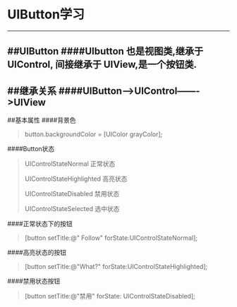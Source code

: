 # UIButton学习
---
##UIButton
####UIbutton 也是视图类,继承于 UIControl, 间接继承于 UIView,是一个按钮类.
---
##继承关系
####UIButton——>UIControl——->UIView
---
##基本属性
####背景色
>button.backgroundColor = [UIColor grayColor];

####Button状态
>UIControlStateNormal       正常状态
>
>UIControlStateHighlighted  高亮状态
>  
>UIControlStateDisabled 禁用状态
>
>UIControlStateSelected     选中状态

####正常状态下的按钮
>[button setTitle:@" Follow" forState:UIControlStateNormal];

####高亮状态的按钮
>[button setTitle:@"What?" forState:UIControlStateHighlighted];

####禁用状态按钮
>[button setTitle:@"禁用" forState: UIControlStateDisabled];